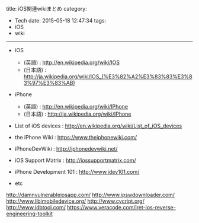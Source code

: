 title: iOS関連wikiまとめ
category:
  - Tech
date: 2015-05-18 12:47:34
tags:
- iOS
- wiki
---
* iOS    
	* (英語) : http://en.wikipedia.org/wiki/IOS
	* (日本語) : http://ja.wikipedia.org/wiki/IOS_(%E3%82%A2%E3%83%83%E3%83%97%E3%83%AB)

* iPhone    
	* (英語) : http://en.wikipedia.org/wiki/IPhone
	* (日本語) : http://ja.wikipedia.org/wiki/IPhone


* List of iOS devices : http://en.wikipedia.org/wiki/List_of_iOS_devices

* the iPhone Wiki : https://www.theiphonewiki.com/

* iPhoneDevWiki : http://iphonedevwiki.net/

* iOS Support Matrix : http://iossupportmatrix.com/

* iPhone Development 101 : http://www.idev101.com/


* etc

http://damnvulnerableiosapp.com/
http://www.ipswdownloader.com/
http://www.libimobiledevice.org/
http://www.cycript.org/
http://www.idbtool.com/
https://www.veracode.com/iret-ios-reverse-engineering-toolkit
